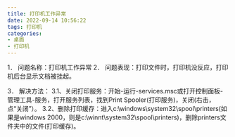 ```yaml
---
title: 打印机工作异常
date: 2022-09-14 10:56:22
tags: 打印机
categories: 
- 桌面
- 打印机
---
```


1． 问题名称：打印机工作异常
2． 问题表现：打印文件时，打印机没反应，打印机后台显示文档被挂起。

<!-- more-->

3． 解决方法：
3.1、关闭打印服务：开始-运行-services.msc或打开控制面板-管理工具-服务，打开服务列表，找到Print Spooler(打印服务)，关闭(右击，点“关闭”）。
3.2、删除打印缓存：进入c:\windows\system32\spool\printers(如果是windows 2000，则是c:\winnt\system32\spool\printers)，删除printers文件夹中的文件(打印缓存)。

